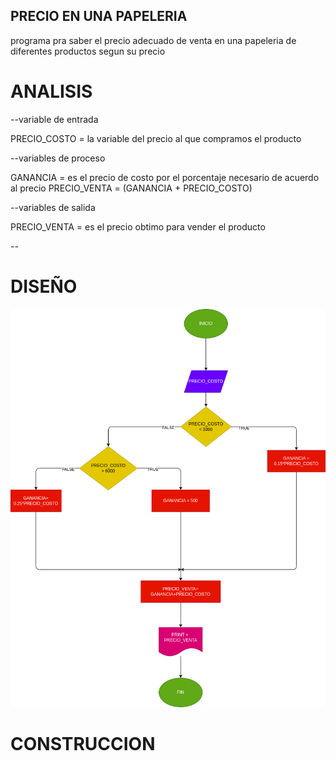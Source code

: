 ## PRECIO EN UNA PAPELERIA 
programa pra saber el precio adecuado de venta en una papeleria de diferentes productos segun su precio 
# ANALISIS

--variable de entrada 

PRECIO_COSTO = la variable del precio al que compramos el producto 

--variables de proceso 

GANANCIA = es el precio de costo por el porcentaje necesario de acuerdo al precio
PRECIO_VENTA = (GANANCIA + PRECIO_COSTO)

--variables de salida 

PRECIO_VENTA = es el precio obtimo para vender el producto

--
# DISEÑO

![Diagrama de fujo](diagrama.png "diagrama de flujo")

# CONSTRUCCION 
